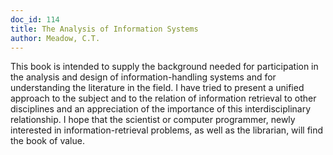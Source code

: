 ```yaml
---
doc_id: 114
title: The Analysis of Information Systems
author: Meadow, C.T.
---
```


This book is intended to supply the background needed for
participation in the analysis and design of information-handling
systems and for understanding the literature in the field.
I have tried to present a unified approach to the subject
and to the relation of information retrieval to other
disciplines and an appreciation of the importance of this
interdisciplinary relationship.  I hope that the scientist
or computer programmer, newly interested in information-retrieval
problems, as well as the librarian, will find the book of value.